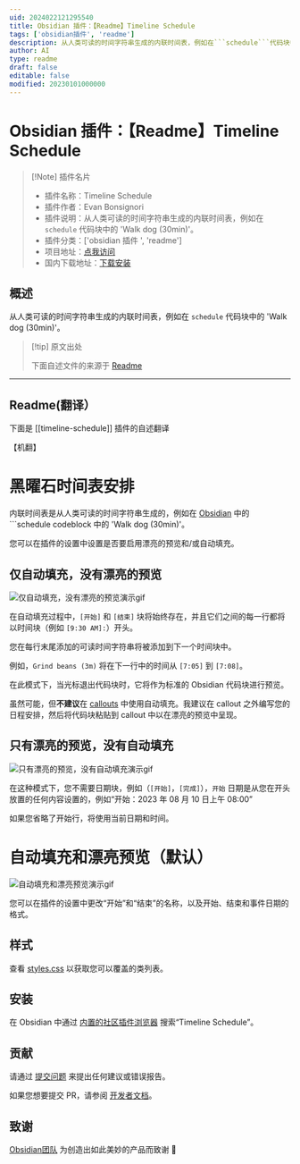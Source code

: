 ```yaml
---
uid: 2024022121295540
title: Obsidian 插件：【Readme】Timeline Schedule
tags: ['obsidian插件', 'readme']
description: 从人类可读的时间字符串生成的内联时间表，例如在```schedule```代码块中的'Walk dog (30min)'。
author: AI
type: readme
draft: false
editable: false
modified: 20230101000000
---
```


# Obsidian 插件：【Readme】Timeline Schedule

> [!Note] 插件名片
> - 插件名称：Timeline Schedule
> - 插件作者：Evan Bonsignori
> - 插件说明：从人类可读的时间字符串生成的内联时间表，例如在 ```schedule``` 代码块中的 'Walk dog (30min)'。
> - 插件分类：['obsidian 插件 ', 'readme']
> - 项目地址：[点我访问](https://github.com/Ebonsignori/obsidian-timeline-schedule)
> - 国内下载地址：[下载安装](https://pkmer.cn/products/plugin/pluginMarket/?timeline-schedule)

## 概述

从人类可读的时间字符串生成的内联时间表，例如在 ```schedule``` 代码块中的 'Walk dog (30min)'。

> [!tip] 原文出处
>
>下面自述文件的来源于 [Readme](https://ghproxy.net/https://raw.githubusercontent.com/Ebonsignori/obsidian-timeline-schedule/main/README.md)

---

## Readme(翻译）

下面是 [[timeline-schedule]] 插件的自述翻译

【机翻】

# 黑曜石时间表安排

内联时间表是从人类可读的时间字符串生成的，例如在 [Obsidian](https://obsidian.md) 中的 ```schedule codeblock 中的 'Walk dog (30min)'。

您可以在插件的设置中设置是否要启用漂亮的预览和/或自动填充。

## 仅自动填充，没有漂亮的预览

![仅自动填充，没有漂亮的预览演示gif](https://cdn.pkmer.cn/covers/timeline-schedule_2_0.gif!pkmer)

在自动填充过程中，`[开始]` 和 `[结束]` 块将始终存在，并且它们之间的每一行都将以时间块（例如 `[9:30 AM]:`）开头。

您在每行末尾添加的可读时间字符串将被添加到下一个时间块中。

例如，`Grind beans (3m)` 将在下一行中的时间从 `[7:05]` 到 `[7:08]`。

在此模式下，当光标退出代码块时，它将作为标准的 Obsidian 代码块进行预览。

虽然可能，但**不建议**在 [callouts](https://help.obsidian.md/Editing+and+formatting/Callouts) 中使用自动填充。我建议在 callout 之外编写您的日程安排，然后将代码块粘贴到 callout 中以在漂亮的预览中呈现。

## 只有漂亮的预览，没有自动填充

![只有漂亮的预览，没有自动填充演示gif](https://cdn.pkmer.cn/covers/timeline-schedule_2_1.gif!pkmer)

在这种模式下，您不需要日期块，例如（`[开始]`，`[完成]`），`开始` 日期是从您在开头放置的任何内容设置的，例如“开始：2023 年 08 月 10 日上午 08:00”

如果您省略了开始行，将使用当前日期和时间。

# 自动填充和漂亮预览（默认）

![自动填充和漂亮预览演示gif](https://cdn.pkmer.cn/covers/timeline-schedule_2_2.gif!pkmer)

您可以在插件的设置中更改“开始”和“结束”的名称，以及开始、结束和事件日期的格式。

## 样式

查看 [styles.css](./styles.css) 以获取您可以覆盖的类列表。

## 安装

在 Obsidian 中通过 [内置的社区插件浏览器](https://help.obsidian.md/Extending+Obsidian/Community+plugins) 搜索“Timeline Schedule”。

## 贡献

请通过 [提交问题](https://github.com/Ebonsignori/obsidian-timeline-schedule/issues/new) 来提出任何建议或错误报告。

如果您想要提交 PR，请参阅 [开发者文档](docs/development.md)。

## 致谢

[Obsidian团队](https://obsidian.md/about) 为创造出如此美妙的产品而致谢 :purple_heart:
